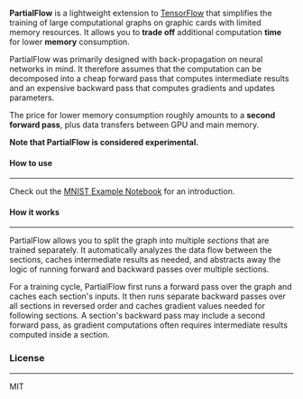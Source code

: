 **PartialFlow** is a lightweight extension to [TensorFlow](https://www.tensorflow.org) that simplifies the training of 
large computational graphs on graphic cards with limited memory resources. It allows you to **trade off** additional 
computation **time** for lower **memory** consumption.

PartialFlow was primarily designed with back-propagation on neural networks in mind. It therefore assumes
that the computation can be decomposed into a cheap forward pass that computes intermediate results and an expensive 
backward pass that computes gradients and updates parameters.

The price for lower memory consumption roughly amounts to a **second forward pass**, plus data transfers between GPU and 
main memory.

**Note that PartialFlow is considered experimental.**

#### How to use
---------
Check out the [MNIST Example Notebook](MNIST-example.ipynb) for an introduction.

#### How it works
---------
PartialFlow allows you to split the graph into multiple *sections* that are trained separately. It automatically 
analyzes the data flow between the sections, caches intermediate results as needed, and 
abstracts away the logic of running forward and backward passes over multiple sections.

For a training cycle, PartialFlow first runs a forward pass over the graph and caches each section's 
inputs. It then runs separate backward passes over all sections in reversed order and caches gradient values needed for 
following sections. A section's backward pass may include a second forward pass, as gradient computations often
 requires intermediate results computed inside a section.
 
### License
---------
MIT
